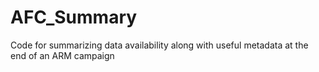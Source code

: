 # AFC_Summary
Code for summarizing data availability along with useful metadata at the end of an ARM campaign
